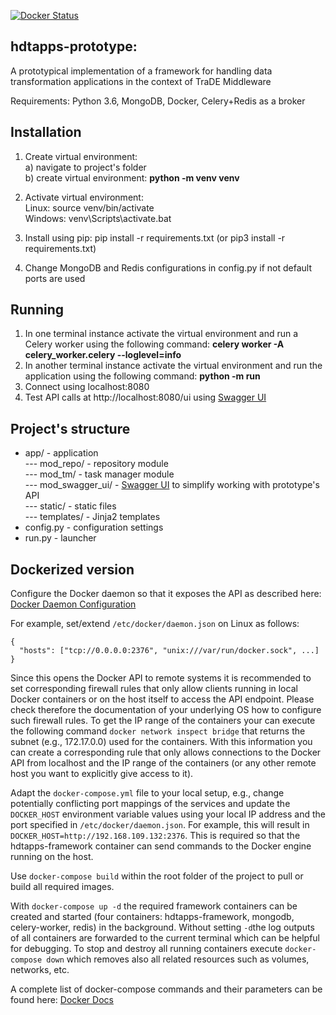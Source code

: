 [![Docker Status](https://dockerbuildbadges.quelltext.eu/status.svg?organization=trade4chor&repository=hdtapps-prototype)](https://hub.docker.com/r/trade4chor/hdtapps-prototype)

## hdtapps-prototype: 
A prototypical implementation of a framework for handling data transformation applications in the context of TraDE Middleware 

Requirements:
Python 3.6, MongoDB, Docker, Celery+Redis as a broker

## Installation

1. Create virtual environment: <br>
  a) navigate to project's folder <br>
  b) create virtual environment: <b>python -m venv venv</b>  <br>

2. Activate virtual environment: <br>
   Linux: source venv/bin/activate <br>
   Windows: venv\Scripts\activate.bat <br>

3. Install using pip: pip install -r requirements.txt (or pip3 install -r requirements.txt) <br>
4. Change MongoDB and Redis configurations in config.py if not default ports are used

## Running

1. In one terminal instance activate the virtual environment and run a Celery worker
 using the following command: <b>celery worker -A celery_worker.celery --loglevel=info</b><br>
2. In another terminal instance activate the virtual environment and run the application using the following command: <b>python -m run </b><br>
3. Connect using localhost:8080 <br>
4. Test API calls at http://localhost:8080/ui using <a href="https://github.com/swagger-api/swagger-ui">Swagger UI</a>

## Project's structure

- app/ - application <br>
--- mod_repo/ - repository module <br>
--- mod_tm/ - task manager module <br>
--- mod_swagger_ui/ - <a href="https://github.com/swagger-api/swagger-ui">Swagger UI</a> to simplify working with prototype's API <br>
--- static/ - static files <br>
--- templates/ - Jinja2 templates <br>
- config.py - configuration settings <br>
- run.py - launcher

## Dockerized version

Configure the Docker daemon so that it exposes the API as described here: [Docker Daemon Configuration](https://docs.docker.com/engine/admin/#configure-the-docker-daemon)

For example, set/extend `/etc/docker/daemon.json` on Linux as follows:
```
{
  "hosts": ["tcp://0.0.0.0:2376", "unix:///var/run/docker.sock", ...]
}
```

Since this opens the Docker API to remote systems it is recommended to set corresponding firewall rules that only allow clients running in local Docker containers or on the host itself to access the API endpoint. Please check therefore the documentation of your underlying OS how to configure such firewall rules. To get the IP range of the containers your can execute the following command `docker network inspect bridge` that returns the subnet (e.g., 172.17.0.0) used for the containers. With this information you can create a corresponding rule that only allows connections to the Docker API from localhost and the IP range of the containers (or any other remote host you want to explicitly give access to it).

Adapt the `docker-compose.yml` file to your local setup, e.g., change potentially conflicting port mappings of the services and update the `DOCKER_HOST` environment variable values using your local IP address and the port specified in `/etc/docker/daemon.json`. For example, this will result in `DOCKER_HOST=http://192.168.109.132:2376`. This is required so that the hdtapps-framework container can send commands to the Docker engine running on the host.

Use `docker-compose build` within the root folder of the project to pull or build all required images.

With `docker-compose up -d` the required framework containers can be created and started (four containers: hdtapps-framework, mongodb, celery-worker, redis) in the background.
Without setting `-d`the log outputs of all containers are forwarded to the current terminal which can be helpful for debugging.
To stop and destroy all running containers execute `docker-compose down` which removes also all related resources such as volumes, networks, etc.

A complete list of docker-compose commands and their parameters can be found here: [Docker Docs](https://docs.docker.com/compose/reference/overview/)
